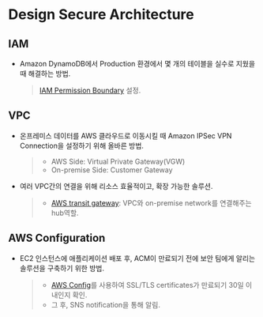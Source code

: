 # Design Secure Architecture

## IAM

* Amazon DynamoDB에서 Production 환경에서 몇 개의 테이블을 실수로 지웠을 때 해결하는 방법.  
    > [IAM Permission Boundary](https://aws.amazon.com/ko/blogs/security/delegate-permission-management-to-developers-using-iam-permissions-boundaries/) 설정.

## VPC

* 온프레미스 데이터를 AWS 클라우드로 이동시킬 때 Amazon IPSec VPN Connection을 설정하기 위해 올바른 방법.  
    > * AWS Side: Virtual Private Gateway(VGW)
    > * On-premise Side: Customer Gateway
  
* 여러 VPC간의 연결을 위해 리소스 효율적이고, 확장 가능한 솔루션.
    > * [AWS transit gateway](https://docs.aws.amazon.com/vpc/latest/tgw/what-is-transit-gateway.html): VPC와 on-premise network를 연결해주는 hub역할.

## AWS Configuration

* EC2 인스턴스에 애플리케이션 배포 후, ACM이 만료되기 전에 보안 팀에게 알리는 솔루션을 구축하기 위한 방법.
    > * [AWS Config](https://docs.aws.amazon.com/config/latest/developerguide/how-does-config-work.html)를 사용하여 SSL/TLS certificates가 만료되기 30일 이내인지 확인.
    > * 그 후, SNS notification을 통해 알림.

